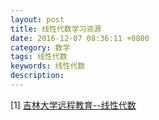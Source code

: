 ```yaml
---
layout: post
title: 线性代数学习资源
date: 2016-12-07 08:36:11 +0800
category: 数学   
tags: 线性代数
keywords: 线性代数
description:
---
```

[1] [吉林大学远程教育--线性代数](http://dec3.jlu.edu.cn/webcourse/t000022/teach/index.htm)
